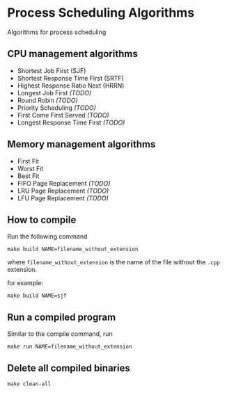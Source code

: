 # Process Scheduling Algorithms
Algorithms for process scheduling

## CPU management algorithms
 - Shortest Job First (SJF)
 - Shortest Response Time First (SRTF)
 - Highest Response Ratio Next (HRRN)
 - Longest Job First _(TODO)_
 - Round Robin _(TODO)_
 - Priority Scheduling _(TODO)_
 - First Come First Served _(TODO)_
 - Longest Response Time First _(TODO)_

## Memory management algorithms
 - First Fit
 - Worst Fit
 - Best Fit
 - FIFO Page Replacement _(TODO)_
 - LRU Page Replacement _(TODO)_
 - LFU Page Replacement _(TODO)_


## How to compile
Run the following command
```
make build NAME=filename_without_extension
```

where `filename_without_extension` is the name of the
file without the `.cpp` extension.

for example:
```
make build NAME=sjf
```

## Run a compiled program
Similar to the compile command, run
```
make run NAME=filename_without_extension
```

## Delete all compiled binaries
```
make clean-all
```